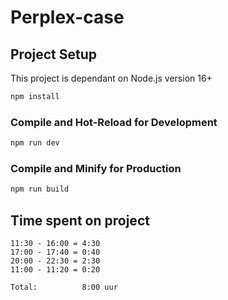 # Perplex-case

## Project Setup

This project is dependant on Node.js version 16+

```sh
npm install
```

### Compile and Hot-Reload for Development

```sh
npm run dev
```

### Compile and Minify for Production

```sh
npm run build
```

## Time spent on project
```
11:30 - 16:00 = 4:30
17:00 - 17:40 = 0:40
20:00 - 22:30 = 2:30
11:00 - 11:20 = 0:20

Total:          8:00 uur
```
